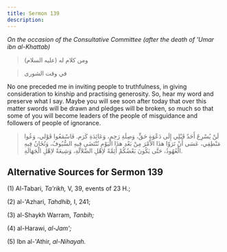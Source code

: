 ```yaml
---
title: Sermon 139
description: 
---
```


*On the occasion of the Consultative Committee (after the death of 'Umar
ibn al-Khattab)*

> ومن كلام له (عليه السلام)

> في وقت الشورى

No one preceded me in inviting people to truthfulness, in giving
consideration to kinship and practising generosity. So, hear my word and
preserve what I say. Maybe you will see soon after today that over this
matter swords will be drawn and pledges will be broken, so much so that
some of you will become leaders of the people of misguidance and
followers of people of ignorance.

> لَنْ يُسْرِعَ أَحَدٌ قَبْلِي إِلَى دَعْوَةِ حَقٍّ، وَصِلَةِ رَحِم، وَعَائِدَةِ كَرَم. فَاسْمَعُوا قَوْلي، وَعُوا
> مَنْطِقِي، عَسَى أَنْ تَرَوْا هذَا الاْمْرَ مِنْ بَعْدِ هذَا الْيَوْمِ تُنْتَضَى فِيهِ السُّيُوفُ، وَتُخَانُ
> فِيهِ الْعُهُودُ، حَتَّى يَكُونَ بَعْضُكُمْ أَئِمَّةً لاِهْلِ الضَّلاَلَةِ، وَشِيعَةً لاِهْلِ الْجَهَالَةِ.

## Alternative Sources for Sermon 139

\(1\) Al-Tabari, *Ta\'rikh,* V, 39, events of 23 H.;

\(2\) al-\'Azhari, *Tahdhib,* I, 241;

\(3\) al-Shaykh Warram, *Tanbih;*

\(4\) al-Harawi, *al-Jam';*

\(5\) Ibn al-\'Athir, *al-Nihayah.*